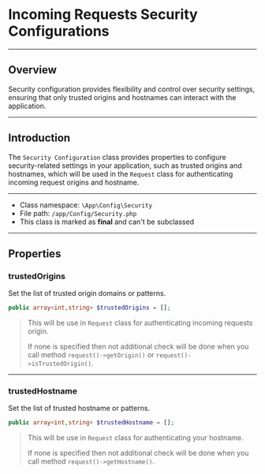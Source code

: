 # Incoming Requests Security Configurations

***

## Overview

Security configuration provides flexibility and control over security settings, ensuring that only trusted origins and hostnames can interact with the application.

***

## Introduction

The `Security Configuration` class provides properties to configure security-related settings in your application, such as trusted origins and hostnames, which will be used in the `Request` class for authenticating incoming request origins and hostname. 

***

* Class namespace: `\App\Config\Security`
* File path: `/app/Config/Security.php`
* This class is marked as **final** and can't be subclassed

***
## Properties

### trustedOrigins

Set the list of trusted origin domains or patterns.

```php
public array<int,string> $trustedOrigins = [];
```

> This will be use in `Request` class for authenticating incoming requests origin.
>
> If none is specified then not additional check will be done when you call method `request()->getOrigin()` or `request()->isTrustedOrigin()`.

***

### trustedHostname

Set the list of trusted hostname or patterns.

```php
public array<int,string> $trustedHostname = [];
```

> This will be use in `Request` class for authenticating your hostname.
>
> If none is specified then not additional check will be done when you call method `request()->getHostname()`.
